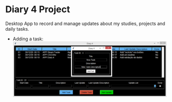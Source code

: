 # Diary 4 Project
 
Desktop App to record and manage updates about my studies, projects and daily tasks.

* Adding a task:
<kbd><img src="img/addtask.png"></kbd>
